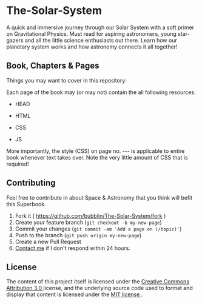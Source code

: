 # The-Solar-System

A quick and immersive journey through our Solar System with a soft primer on Gravitational Physics. Must read for aspiring astronomers, young star-gazers and all the little science enthusiasts out there. Learn how our planetary system works and how astronomy connects it all together! 


## Book, Chapters & Pages
Things you may want to cover in this repository:

Each page of the book may (or may not) contain the all following resources:

* HEAD

* HTML

* CSS

* JS

More importantly, the style (CSS) on page no. --- is applicable to entire book whenever text takes over. Note the very little amount of CSS that is required!  

## Contributing

Feel free to contribute in about Space & Astronomy that you think will befit this Superbook.

1. Fork it ( https://github.com/bubblin/The-Solar-System/fork )
2. Create your feature branch (`git checkout -b my-new-page`)
3. Commit your changes (`git commit -am 'Add a page on (/topic)'`)
4. Push to the branch (`git push origin my-new-page`)
5. Create a new Pull Request
6. <a href = "mailto:marvin@bubbl.in">Contact me</a> if I don't respond within 24 hours.

## License
The content of this project itself is licensed under the <a href="http://creativecommons.org/licenses/by/3.0/us/deed.en_US">Creative Commons Attribution 3.0 </a> license, and the underlying source code used to format and display that content is licensed under the <a href="http://opensource.org/licenses/mit-license.php">MIT license </a>.